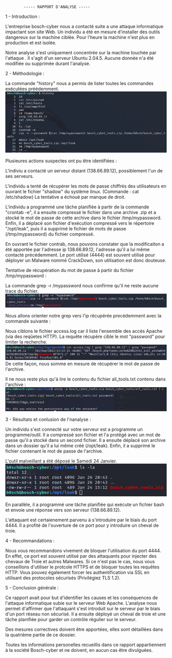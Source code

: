 			----- RAPPORT D'ANALYSE -----


1 - Introduction :

L'entreprise bosch-cyber nous a contacté suite a une attaque informatique impactant son site Web.
Un individu a été en mesure d'installer des outils dangereux sur la machine ciblée.
Pour l'heure la machine n'est plus en production et est isolée.

Notre analyse s'est uniquement concentrée sur la machine touchée par l'attaque . 
Il s'agit d'un serveur Ubuntu 2.04.5.
Aucune donnée n'a été modifiée ou supprimée durant l'analyse.


2 - Méthodologie : 


La commande "history" nous a permis de lister toutes les commandes exécutées préédemment.
![history](https://github.com/FlorentIZO/FORENSIC_TP_IZORCHE_FLORENT/blob/main/TP03/IMG/tp03-1.PNG "history")

Plusieures actions suspectes ont pu être identifiées : 


L'indiviu a contacté un serveur distant (138.66.89.12), possiblement l'un de ses serveurs.

L'individu a tenté de récupérer les mots de passe chiffrés des utilisateurs en ouvrant le fichier "shadow" du système linux. (Commande : cat /etc/shadow)
La tentative a échoué par manque de droit.


L'individu a programmé une tâche planifiée à partir de la commande "crontab -e", il a ensuite compressé le fichier dans une archive .zip et a stocké le mot de passe de cette archive dans le fichier /tmp/mypassword.
Enfin, il a déplacé son fichier d'exécution compressé vers le répertoire "/opt/leak", puis il a supprimé le fichier de mots de passe (/tmp/mypassword) du fichier compressé.


En ouvrant le fichier contrab, nous pouvons constater que la modificaiton a été apportée par l'adresse ip 138.66.89.12, l'adresse qu'il a lui même contacté précédemment.
Le port utilisé (4444) est souvent utilisé pour déployer un Malware nommé CrackDown, son utilisation est donc douteuse.


Tentative de récupération du mot de passe à partir du fichier /tmp/mypassword :

La commande grep -r /mypassword nous confirme qu'il ne reste aucune trace du fichier.
![grep](https://github.com/FlorentIZO/FORENSIC_TP_IZORCHE_FLORENT/blob/main/TP03/IMG/grep.PNG "grep")

Nous allons orienter notre grep vers l'ip récupérée precédemment avec la commande suivante : 

Nous ciblons le fichier access.log car il liste l'ensemble des accès Apache (via des reqûetes HTTP).
La requête récupère cible le mot "password" pour limiter la recherche. 
![password](https://github.com/FlorentIZO/FORENSIC_TP_IZORCHE_FLORENT/blob/main/TP03/IMG/password.PNG "passwword")
De cette façon, nous somme en mesure de récupérer le mot de passe de l'archive.

Il ne nous reste plus qu'à lire le contenu du fichier all_tools.txt contenu dans l'archive :
![unzip](https://github.com/FlorentIZO/FORENSIC_TP_IZORCHE_FLORENT/blob/main/TP03/IMG/unzip.PNG "unzip")


3 - Résultats et conlusion de l'nanalyse : 

Un individu s'est connecté sur votre serveur est a programme un programme/outil.
Il a compressé son fichier et l'a protégé avec un mot de passe qu'il a stocké dans un second fichier.
Il a ensuite déplacé son archive dans un dossier qu'il a lui même créé (/opt/leak).
Enfin, il a supprimé le fichier contenant le mot de passe de l'archive. 

L'outil malveillant  a été déposé le Samedi 24 Janvier.
![date](https://github.com/FlorentIZO/FORENSIC_TP_IZORCHE_FLORENT/blob/main/TP03/IMG/date_att.PNG "date")

En parallèle, il a programmé une tâche planifiée qui exécute un fichier bash et envoie une réponse vers son serveur (138.66.89.12).

L'attaquant est certaienement parvenu à s'introduire par le biais du port 4444.
Il a profité de l'ouverture de ce port pour y introduire un cheval de troie.


4 - Recommandations : 

Nous vous recommandons vivement de bloquer l'utilisation du port 4444.
En effet, ce port est souvent utilisé par des attaquants pour injecter des chevaux de Troie et autres Malwares.
Si ce n'est pas le cas, nous vous conseillons d'utiliser le protcole HTTPS et de bloquer toutes les requêtes HTTP.
Vous pouvez également forcer les authentification via SSL en utilisant des protocoles sécurisés (Privilégiez TLS 1.2).
 

5 - Conclusion générale :

Ce rapport avait pour but d'identifier les causes et les conséquences de l'attaque informatique subie sur le serveur Web Apache.
L'analyse nous permet d'affirmer que l'attaquant s'est introduit sur le serveur par le biais d'un port réseau non sécurisé.
Il a ensuite déployé un cheval de troie et une tâche planifiée pour garder un contrôle régulier sur le serveur.

Des mesures correctives doivent être apportées, elles sont détaillées dans la quatrième partie de ce dossier.

Toutes les informations personelles recueillis dans ce rapport appartiennent à la société Bosch-cyber et ne doivent, en aucun cas être divulguées.
